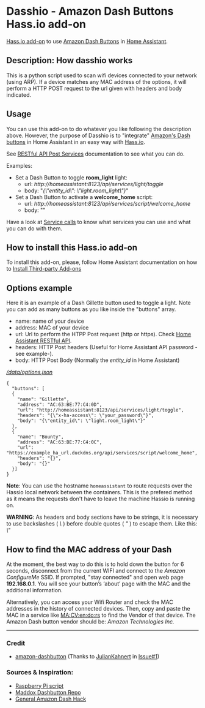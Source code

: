 # Dasshio - Amazon Dash Buttons Hass.io add-on

[Hass.io add-on](https://home-assistant.io/addons/) to use [Amazon Dash Buttons](https://en.wikipedia.org/wiki/Amazon_Dash) in [Home Assistant](https://home-assistant.io).

## Description: How dasshio works
This is a python script used to scan wifi devices connected to your network  (using ARP). If a device matches any MAC address of the options, it will perform a HTTP POST request to the url given with headers and body indicated.

## Usage
You can use this add-on to do whatever you like following the description above. However, the purpose of Dasshio is to "integrate" [Amazon's Dash buttons](https://en.wikipedia.org/wiki/Amazon_Dash) in Home Assistant in an easy way with [Hass.io](https://home-assistant.io/hassio/).

See [RESTful API Post Services](https://home-assistant.io/developers/rest_api/#post-apiservicesltdomainltservice) documentation to see what you can do.

Examples:

- Set a Dash Button to toggle **room_light** light:
  - url: *http://homeassistant:8123/api/services/light/toggle*
  - body: "*{\\"entity_id\\": \\"light.room_light\\"}*"
- Set a Dash Button to activate a **welcome_home** script:
  - url: *http://homeassistant:8123/api/services/script/welcome_home*
  - body: ""
 
 Have a look at [Service calls](https://home-assistant.io/docs/scripts/service-calls/) to know what services you can use and what you can do with them.


## How to install this Hass.io add-on
To install this add-on, please, follow Home Assistant documentation on how to [Install Third-party Add-ons](https://home-assistant.io/hassio/installing_third_party_addons/)

## Options example
Here it is an example of a Dash Gillette button used to toggle a light. Note you can add as many buttons as you like inside the "buttons" array.

 - name: name of your device
 - address: MAC of your device
 - url: Url to perform the HTPP Post request (http or https). Check [Home Assistant RESTful API](https://home-assistant.io/developers/rest_api/).
 - headers: HTTP Post headers (Useful for Home Assistant API password -see example-).
 - body: HTTP Post Body (Normally the *entity_id* in Home Assistant)

[*/data/options.json*](https://home-assistant.io/developers/hassio/addon_config/#options--schema)
```
{
  "buttons": [
  {
    "name": "Gillette",
    "address": "AC:63:BE:77:C4:0D",
    "url": "http://homeassistant:8123/api/services/light/toggle",
    "headers": "{\"x-ha-access\": \"your_password\"}",
    "body": "{\"entity_id\": \"light.room_light\"}"
  },
  {
    "name": "Bounty",
    "address": "AC:63:BE:77:C4:0C",
    "url": "https://example_ha_url.duckdns.org/api/services/script/welcome_home",
    "headers": "{}",
    "body": "{}"
  }]
}
```

**Note**: You can use the hostname `homeassistant` to route requests over the Hassio local network between the containers. This is the prefered method as it means the requests don't have to leave the machine Hassio is running on.

**WARNING**: As headers and body sections have to be strings, it is necessary to use backslashes ( *\\* ) before double quotes ( *"* ) to escape them. Like this:  *\\"*

## How to find the MAC address of your Dash
At the moment, the best way to do this is to hold down the button for 6 seconds, disconnect from the current WIFI and connect to the *Amazon ConfigureMe* SSID.  If prompted, "stay connected" and open web page **192.168.0.1**. You will see your button’s ‘about’ page with the MAC and the additional information.


Alternatively, you can access your Wifi Router and check the MAC addresses in the history of connected devices. Then, copy and paste the MAC in a service like [MA:CV:en:do:rs](https://macvendors.com/) to find the Vendor of that device. The Amazon Dash button vendor should be: *Amazon Technologies Inc.*

---------------------
### Credit
- [amazon-dashbutton](https://github.com/JulianKahnert/amazon-dashbutton) (Thanks to [JulianKahnert](https://github.com/JulianKahnert) in [Issue#1](https://github.com/danimtb/dasshio/issues/1))

### Sources & Inspiration:
- [Raspberry Pi script](https://github.com/vancetran/amazon-dash-rpi)
- [Maddox Dashbutton Repo](https://github.com/maddox/dasher)
- [General Amazon Dash Hack](https://medium.com/@edwardbenson/how-i-hacked-amazon-s-5-wifi-button-to-track-baby-data-794214b0bdd8#.n6fhd3z40)
